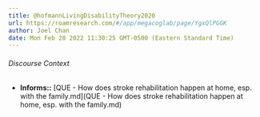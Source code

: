 ```yaml
---
title: @hofmannLivingDisabilityTheory2020
url: https://roamresearch.com/#/app/megacoglab/page/YgxQlPGGK
author: Joel Chan
date: Mon Feb 28 2022 11:30:25 GMT-0500 (Eastern Standard Time)
---
```




###### Discourse Context

- **Informs::** [QUE - How does stroke rehabilitation happen at home, esp. with the family.md](QUE - How does stroke rehabilitation happen at home, esp. with the family.md)

